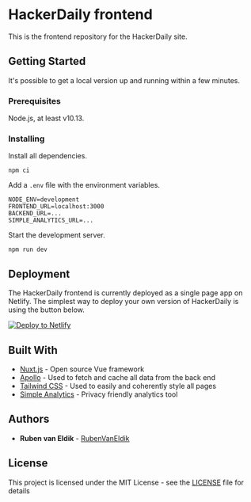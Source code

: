 # HackerDaily frontend

This is the frontend repository for the HackerDaily site.


## Getting Started

It's possible to get a local version up and running within a few minutes.


### Prerequisites

Node.js, at least v10.13.


### Installing

Install all dependencies.

```
npm ci
```

Add a `.env` file with the environment variables.

```
NODE_ENV=development
FRONTEND_URL=localhost:3000
BACKEND_URL=...
SIMPLE_ANALYTICS_URL=...
```

Start the development server.

```
npm run dev
```


## Deployment

The HackerDaily frontend is currently deployed as a single page app on Netlify. The simplest way to deploy your own version of HackerDaily is using the button below.

[![Deploy to Netlify](https://www.netlify.com/img/deploy/button.svg)](https://app.netlify.com/start/deploy?repository=https://github.com/RubenVanEldik/hackerdaily-frontend)


## Built With

* [Nuxt.js](https://nuxtjs.org/) - Open source Vue framework
* [Apollo](https://apollo.vuejs.org/) - Used to fetch and cache all data from the back end
* [Tailwind CSS](https://tailwindcss.com/) - Used to easily and coherently style all pages
* [Simple Analytics](https://referral.simpleanalytics.com/hackerdaily) - Privacy friendly analytics tool


## Authors

* **Ruben van Eldik** - [RubenVanEldik](https://github.com/RubenVanEldik)


## License

This project is licensed under the MIT License - see the [LICENSE](LICENSE) file for details
